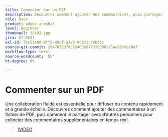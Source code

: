 ```yaml
---
title: Commenter sur un PDF
description: Découvrez comment ajouter des commentaires, puis partager un PDF pour révision avec d’autres personnes
role: User
product: adobe acrobat
level: Beginner
thumbnail: 35492.jpg
jira: KT-5527
exl-id: 75c51400-9ff9-46cf-a3a3-9d521c3eb35c
source-git-commit: 2b47655370d52405e5773f0358c71aa65fdecdef
workflow-type: tm+mt
source-wordcount: '55'
ht-degree: 0%

---
```


# Commenter sur un PDF

Une collaboration fluide est essentielle pour diffuser du contenu rapidement et à grande échelle. Découvrez comment ajouter des commentaires à un fichier de PDF, puis comment le partager avec d’autres personnes pour collecter des commentaires supplémentaires en temps réel.

>[!VIDEO](https://video.tv.adobe.com/v/35492?quality=12&learn=on&hidetitle=true)
